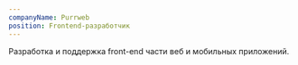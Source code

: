 ```yaml
---
companyName: Purrweb
position: Frontend-разработчик
---
```


Разработка и поддержка front-end части веб и мобильных приложений.

